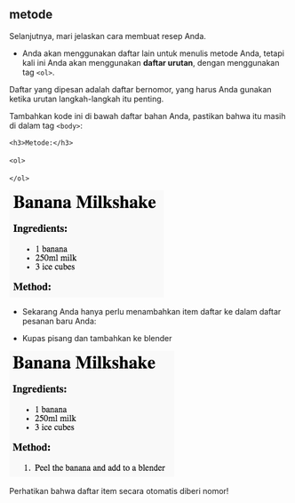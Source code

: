 ## metode

Selanjutnya, mari jelaskan cara membuat resep Anda.

+ Anda akan menggunakan daftar lain untuk menulis metode Anda, tetapi kali ini Anda akan menggunakan **daftar urutan**, dengan menggunakan tag `<ol>`.

Daftar yang dipesan adalah daftar bernomor, yang harus Anda gunakan ketika urutan langkah-langkah itu penting.

Tambahkan kode ini di bawah daftar bahan Anda, pastikan bahwa itu masih di dalam tag `<body>`:

    <h3>Metode:</h3>
    
    <ol>
    
    </ol>
    

![screenshot](images/recipe-method.png)

+ Sekarang Anda hanya perlu menambahkan item daftar ke dalam daftar pesanan baru Anda:

    <li>Kupas pisang dan tambahkan ke blender</li>
    

![screenshot](images/recipe-ol.png)

Perhatikan bahwa daftar item secara otomatis diberi nomor!
